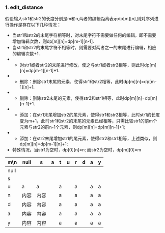 ### 1. edit_distance
假设输入str1和str2的长度分别是m和n,两者的编辑距离表示dp[m][n],则对序列进行操作是存在以下几种情况：
* 当str1和str2的末尾字符相等时，对末尾字符不需要做任何的编辑，即不需要增加编辑次数，则dp[m][n]=dp[m-1][n-1].
* 当str1和str2的末尾字符不相等时，则需要对两者之一的末尾进行编辑，相应的编辑次数+1.
* * 对str1或者str2的末尾进行修改，使之与str1或者str2相等，则此时dp[m][n]=dp[m-1][n-1]+1.
* * 删除：删除str1末尾的元素，使得str1和str2相等，此时dp[m][n]=dp[m-1][n]+1.
* * 删除：删除str2末尾的元素，使得str2和str1相等，此时dp[m][n]=dp[m][n-1]+1.
* * 添加：在str1末尾增加str2的尾元素，使得str1和str2相等，此时str1的长度变为m+1，此时str1和str2的末尾的元素已经相等，只需比较str1的前m个元素与str2的前n-1个元素，则dp[m][n]=dp[m][n-1]+1;
* * 添加：在str2末尾增加str1的尾元素，使得str2和str1相等，上述类似，则dp[m][n]=dp[m-1][n]+1; 
* 特殊情况，当str1为空时，dp[0][n]=n; 而str2为空时，dp[m][0]=m


m\n  | null |   s  |   a  |   t  |   u  |  r   |  d   |   a  |  y
---- | ---- | ---- | ---- | ---- | ---- | ---- | ---- | ---- | ----   
null |     |    |      |     |      |     |      |     | 
s    |     |    |      |     |      |     |      |     | 
u    | a    | a    |      |   a  |      |   a  |      |   a  | a
n    | 内容 | 内容 |      |   a  |      |   a  |      |   a  | a
d    | 内容 | 内容 |      |   a  |      |   a  |      |   a  | a
a    | 内容 | 内容 |      |   a  |      |   a  |      |   a  | a
y    | 内容 | 内容 |      |   a  |      |   a  |      |   a  | a
